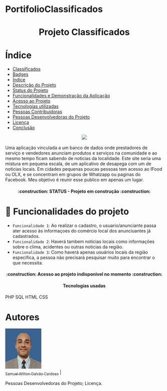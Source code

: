 # PortifolioClassificados

<h1 align="center"> Projeto Classificados </h1>

# Índice 

* [Classificados](#Título-e-Imagem-de-capa)
* [Badges](#badges)
* [Índice](#índice)
* [Descrição do Projeto](#descrição-do-projeto)
* [Status do Projeto](#status-do-Projeto)
* [Funcionalidades e Demonstração da Aplicação](#funcionalidades-e-demonstração-da-aplicação)
* [Acesso ao Projeto](#acesso-ao-projeto)
* [Tecnologias utilizadas](#tecnologias-utilizadas)
* [Pessoas Contribuidoras](#pessoas-contribuidoras)
* [Pessoas Desenvolvedoras do Projeto](#pessoas-desenvolvedoras)
* [Licença](#licença)
* [Conclusão](#conclusão)

<p align="center">
<img src="http://img.shields.io/static/v1?label=STATUS&message=EM%20DESENVOLVIMENTO&color=GREEN&style=for-the-badge"/>
</p>

Uma aplicação vinculada a um banco de dados onde prestadores de serviço e vendedores anunciam produtos e serviços na comunidade e ao mesmo tempo ficam sabendo de noticias da localidade. Este site seria uma mistura em pequena escala, de um aplicativo de desapega com um de noticias locais. Em cidades pequenas poucas pessoas tem acesso ao IFood ou OLX, e se concentram em grupos de Whatzapp ou paginas do Facebook. Meu objetivo é reunir esse publico em apenas um lugar.

<h4 align="center"> 
 :construction:  STATUS - Projeto em construção  :construction:
</h4>

# :hammer: Funcionalidades do projeto

- `Funcionalidade 1`: Ao realizar o cadastro, o usuario/anunciante passa ater acesso às informaçoes do comércio local dos anunciuantes já cadastrados.
- `Funcionalidade 2`: Haverá tambem noticias locais como informações sobre o clima, acidentes ou outras noticias da região.
- `Funcionalidade 3`: Como haverá apenas usuários locais da região especifica, a pessoa não precisará pesquisar muito para encontrar o que necessita.

<h4 align="center"> 
 :construction:  Acesso ao projeto indisponivel no momento  :construction:
</h4>

<h4 align="center"> 
   Tecnologias usadas
</h4>
PHP
SQL
HTML
CSS

# Autores

[<img src="Imagem1.jpg" width =115><br><sub>Samuel Wilton Galvão Cardoso</sub>](www.linkedin.com/in/samuelcardoso40) |


Pessoas Desenvolvedoras do Projeto;
Licença.